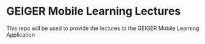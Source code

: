 # GEIGER Mobile Learning Lectures
This repo will be used to provide the lectures to the GEIGER Mobile Learning Application
